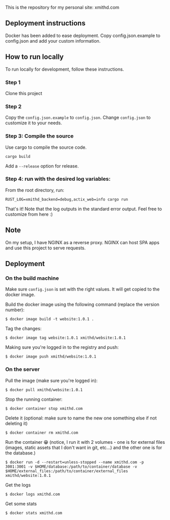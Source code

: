 This is the repository for my personal site: xmithd.com

## Deployment instructions
Docker has been added to ease deployment.
Copy config.json.example to config.json and add your custom information.

## How to run locally
To run locally for development, follow these instructions.

### Step 1
Clone this project

### Step 2
Copy the `config.json.example` to `config.json`. Change `config.json` to customize it to your needs.

### Step 3: Compile the source
Use cargo to compile the source code.
```
cargo build
```
Add a `--release` option for release.

### Step 4: run with the desired log variables:
From the root directory, run:
```
RUST_LOG=xmithd_backend=debug,actix_web=info cargo run
```

That's it!
Note that the log outputs in the standard error output.
Feel free to customize from here :)

## Note
On my setup, I have NGINX as a reverse proxy. NGINX can host SPA apps and use this project to serve requests.

## Deployment

### On the build machine

Make sure `config.json` is set with the right values. It will get copied to the docker image.

Build the docker image using the following command (replace the version number):
```
$ docker image build -t website:1.0.1 .
```
Tag the changes:
```
$ docker image tag website:1.0.1 xmithd/website:1.0.1
```
Making sure you're logged in to the registry and push:
```
$ docker image push xmithd/website:1.0.1
```

### On the server

Pull the image (make sure you're logged in):
```
$ docker pull xmithd/website:1.0.1
```

Stop the running container:
```
$ docker container stop xmithd.com
```

Delete it (optional: make sure to name the new one something else if not deleting it)
```
$ docker container rm xmithd.com
```

Run the container 😁
(notice, I run it with 2 volumes - one is for external files (images, static assets that I don't want in git, etc...) and the other one is for the database.)
```
$ docker run -d --restart=unless-stopped --name xmithd.com -p 3001:3001 -v $HOME/database:/path/to/container/database -v $HOME/external_files:/path/to/container/external_files xmithd/website:1.0.1
```
Get the logs
```
$ docker logs xmithd.com
```

Get some stats
```
$ docker stats xmithd.com
```
